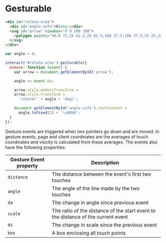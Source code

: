 Gesturable
==========

```html
<div id="rotate-area">
  <div id="angle-info">0&deg;</div>
  <svg id="arrow" viewbox="0 0 100 100">
    <polygon points="50,0 75,25 62.5,25 62.5,100 37.5,100 37.5,25 25,25" fill="#29e"></polygon>
  </svg>
</div>
```

```js
var angle = 0;

interact('#rotate-area').gesturable({
  onmove: function (event) {
    var arrow = document.getElementById('arrow');

    angle += event.da;

    arrow.style.webkitTransform =
    arrow.style.transform =
      'rotate(' + angle + 'deg)';

    document.getElementById('angle-info').textContent =
      angle.toFixed(2) + '\u00b0';
  }
});
```

Gesture events are triggered when two pointers go down and are moved.  In
gesture events, page and client coordinates are the averages of touch
coordinates and vlocity is calculated from these averages. The events also have
the following properties:

| Gesture Event property  | Description                                       |
| ----------------------- | --------------------------------------------------|
| `distance`              | The distance between the event's first two touches|
| `angle`                 | The angle of the line made by the two touches     |
| `da`                    | The change in angle since previous event          |
| `scale`                 | The ratio of the distance of the start event to the distance of the current event |
| `ds`                    | The change in scale since the previous event      |
| `box`                   | A box enclosing all touch points                  |
